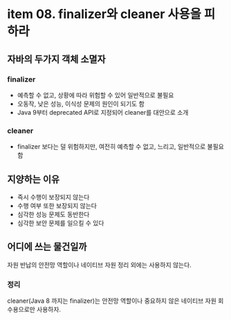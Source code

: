 item 08. finalizer와 cleaner 사용을 피하라
=============

자바의 두가지 객체 소멸자
------------
### finalizer
- 예측할 수 없고, 상황에 따라 위험할 수 있어 일반적으로 불필요
- 오동작, 낮은 성능, 이식성 문제의 원인이 되기도 함
- Java 9부터 deprecated API로 지정되어 cleaner를 대안으로 소개

### cleaner
- finalizer 보다는 덜 위험하지만, 여전히 예측할 수 없고, 느리고, 일반적으로 불필요함

지양하는 이유
----------
- 즉시 수행이 보장되지 않는다
- 수행 여부 또한 보장되지 않는다
- 심각한 성능 문제도 동반한다
- 심각한 보안 문제를 일으킬 수 있다

어디에 쓰는 물건일까
---------
자원 반납의 안전망 역할이나 네이티브 자원 정리 외에는 사용하지 않는다.


### 정리
cleaner(Java 8 까지는 finalizer)는 안전망 역할이나 중요하지 않은 네이티브 자원 회수용으로만 사용하자.
